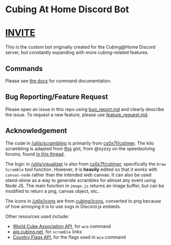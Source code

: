 # Cubing At Home Discord Bot
[<h1>INVITE</h1>](https://discord.com/api/oauth2/authorize?client_id=809433538851897404&permissions=2148002880&redirect_uri=http%3A%2F%2Flocalhost%3A3000&scope=bot%20applications.commands)

This is the custom bot originally created for the Cubing@Home Discord server, but constantly expanding with more cubing-related features.


## Commands

Please see [the docs](https://cubing-at-home.github.io/cubingathome-bot/) for command documentation.
## Bug Reporting/Feature Request
Please open an issue in this repo using [bug_report.md](.github/ISSUE_TEMPLATE/bug_report.md) and clearly describe the issue. To request a new feature, please use [feature_request.md](.github/ISSUE_TEMPLATE/feature_request.md).

## Acknowledgement

The code in  [/utils/scrambling](/utils/scrambling) is primarily from [cs0x7f/cstimer](https://github.com/cs0x7f/cstimer). The kilo scrambling is adapted from [this](https://gist.github.comtorchlight/994d1faf4359f969456bb47415c878ed) gist, from @xyzzy on the speedsolving forums, found [in this thread](https://www.speedsolving.com/threads/one-answer-software-question-thread.50244/page-21#post-1379853).

The logic in [/utils/visualizer](/utils/visualizer) is also from [cs0x7f/cstimer](https://github.com/cs0x7f/cstimer), specifically the `Draw Scramble` tool function. However, it is **heavily** edited so that it works with `canvas-node` rather than the intended web canvas. It can also be used stand-alone as a way to generate scrambles for almost any event using Node JS. The main function in `image.js` returns an image buffer, but can be modified to return a png, canvas object, etc..

The icons in [/utils/icons](/utils/icons) are from [cubing/icons](https://github.com/cubing/icons), converted to png because of how annoying it is to use svgs in Discord.js embeds.

Other resources used include:
- [World Cube Association API](https://www.worldcubeassociation.org/api/v0), for `wca` command
- [alg.cubing.net](alg.cubing.net), for `scramble` links
- [Country Flags API](https://www.countryflags.io/), for the flags used in `wca` command